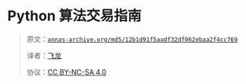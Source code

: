 # Python 算法交易指南

> 原文：[`annas-archive.org/md5/12b1d91f5aadf32df062ebaa2f4cc769`](https://annas-archive.org/md5/12b1d91f5aadf32df062ebaa2f4cc769)
>
> 译者：[飞龙](https://github.com/wizardforcel)
>
> 协议：[CC BY-NC-SA 4.0](http://creativecommons.org/licenses/by-nc-sa/4.0/)

